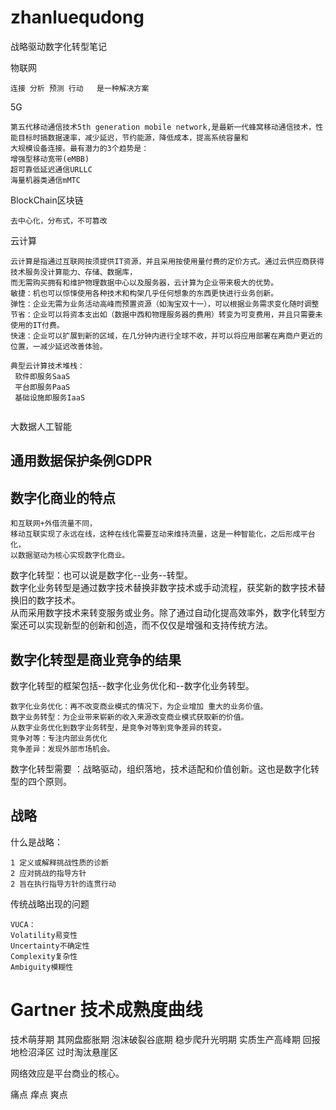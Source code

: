 # zhanluequdong

战略驱动数字化转型笔记

物联网<br> 
```text
连接 分析 预测 行动   是一种解决方案
```
5G<br>
```text
第五代移动通信技术5th generation mobile network,是最新一代蜂窝移动通信技术，性能目标时搞数据速率，减少延迟，节约能源，降低成本，提高系统容量和
大规模设备连接。最有潜力的3个趋势是：
增强型移动宽带(eMBB)
超可靠低延迟通信URLLC
海量机器类通信mMTC
```
BlockChain区块链<br>
```text
去中心化，分布式，不可篡改
```
云计算<br>
```text
云计算是指通过互联网按须提供IT资源，并且采用按使用量付费的定价方式。通过云供应商获得技术服务没计算能力、存储、数据库，
而无需购买拥有和维护物理数据中心以及服务器，云计算为企业带来极大的优势。
敏捷：机也可以惊悚使用各种技术和构架几乎任何想象的东西更快进行业务创新。
弹性：企业无需为业务活动高峰而预置资源（如淘宝双十一），可以根据业务需求变化随时调整
节省：企业可以将资本支出如（数据中西和物理服务器的费用）转变为可变费用，并且只需要未使用的IT付费。
快速：企业可以扩展到新的区域，在几分钟内进行全球不收，并可以将应用部署在离商户更近的位置，一减少延迟改善体验。

典型云计算技术堆栈：
 软件即服务SaaS
 平台即服务PaaS
 基础设施即服务IaaS
 
```
大数据人工智能<br>

## 通用数据保护条例GDPR
## 数字化商业的特点<br>
```text
和互联网+外借流量不同，
移动互联实现了永远在线，这种在线化需要互动来维持流量，这是一种智能化，之后形成平台化，
以数据驱动为核心实现数字化商业。

```
数字化转型：也可以说是数字化--业务--转型。<br>
数字化业务转型是通过数字技术替换非数字技术或手动流程，获奖新的数字技术替换旧的数字技术。<br>
从而采用数字技术来转变服务或业务。除了通过自动化提高效率外，数字化转型方案还可以实现新型的创新和创造，而不仅仅是增强和支持传统方法。<br>
## 数字化转型是商业竞争的结果

数字化转型的框架包括--数字化业务优化和--数字化业务转型。
```text
数字化业务优化：再不改变商业模式的情况下，为企业增加 重大的业务价值。
数字业务转型：为企业带来崭新的收入来源改变商业模式获取新的价值。
从数字业务优化到数字业务转型，是竞争对等到竞争差异的转变。
竞争对等：专注内部业务优化
竞争差异：发现外部市场机会。
```
数字化转型需要 ：战略驱动，组织落地，技术适配和价值创新。这也是数字化转型的四个原则。

## 战略
什么是战略：
```text
1 定义或解释挑战性质的诊断
2 应对挑战的指导方针
2 旨在执行指导方针的连贯行动
```
传统战略出现的问题
```text
VUCA：
Volatility易变性                                                                                                                                                                                          
Uncertainty不确定性
Complexity复杂性
Ambiguity模糊性
```

# Gartner 技术成熟度曲线
技术萌芽期 其网盘膨胀期  泡沫破裂谷底期  稳步爬升光明期 实质生产高峰期 回报地检沼泽区  过时淘汰悬崖区<br>

网络效应是平台商业的核心。

痛点 痒点 爽点
